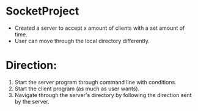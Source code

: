 # SocketProject
- Created a server to accept x amount of clients with a set amount of time.
- User can move through the local directory differently.

# Direction:
1. Start the server program through command line with conditions.  
2. Start the client program (as much as user wants).
3. Navigate through the server's directory by following the direction sent by the server.
